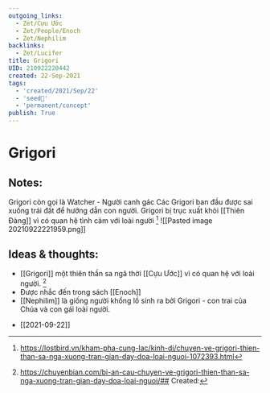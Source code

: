 ```yaml
---
outgoing_links:
  - Zet/Cựu Ước
  - Zet/People/Enoch
  - Zet/Nephilim
backlinks:
  - Zet/Lucifer
title: Grigori
UID: 210922220442
created: 22-Sep-2021
tags:
  - 'created/2021/Sep/22'
  - 'seed🥜'
  - 'permanent/concept'
publish: True
---
```

# Grigori

## Notes:
Grigori còn gọi là Watcher - Người canh gác
Các Grigori ban đầu được sai xuống trái đất để hướng dẫn con người.
Grigori bị trục xuất khỏi [[Thiên Đàng]] vì có quan hệ tình cảm với loài người [^1]
![[Pasted image 20210922221959.png]]

## Ideas & thoughts:
- [[Grigori]] một thiên thần sa ngã thời [[Cựu Ước]] vì có quan hệ với loài người. [^2]
- Được nhắc đến trong sách [[Enoch]]
- [[Nephilim]] là giống người khổng lồ sinh ra bởi Grigori - con trai của Chúa và con gái loài người.

[^1]: https://lostbird.vn/kham-pha-cung-lac/kinh-di/chuyen-ve-grigori-thien-than-sa-nga-xuong-tran-gian-day-doa-loai-nguoi-1072393.html
[^2]:https://chuyenbian.com/bi-an-cau-chuyen-ve-grigori-thien-than-sa-nga-xuong-tran-gian-day-doa-loai-nguoi/## Created:
- [[2021-09-22]]
